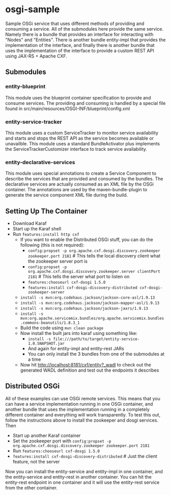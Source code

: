osgi-sample
===========

Sample OSGi service that uses different methods of providing and consuming a service.
All of the submodules here provide the same service. Namely there is a bundle that
provides an interface for interacting with "Nodes" and "Entities". There is another
bundle entity-impl that provides the implementation of the interface, and finally
there is another bundle that uses the implementation of the interface to provide
a custom REST API using JAX-RS + Apache CXF.

## Submodules

### entity-blueprint

This module uses the blueprint container specification to provide and consume services.
The providing and consuming is handled by a special file found in
src/main/resources/OSGI-INF/blueprint/config.xml

### entity-service-tracker

This module uses a custom ServiceTracker to monitor service availability and starts and
stops the REST API as the service becomes available or unavailble. This module uses
a standard BundleActivator plus implements the ServiceTrackerCustomizer interface to
track service availability.

### entity-declarative-services

This module uses special annotations to create a Service Component to describe the services
that are provided and consumed by the bundles. The declarative services are actually consumed
as an XML file by the OSGi container. The annotations are used by the maven-bundle-plugin
to generate the service component XML file during the build.

## Setting Up The Container

* Download Karaf
* Start up the Karaf shell
* Run `features:install http cxf`
  * If you want to enable the Distributed OSGi stuff, you can do the following (this is not required):
      * `config:propset -p org.apache.cxf.dosgi.discovery.zookeeper zookeeper.port 2181` # This tells the local discovery client what the zookeeper server port is
      * `config:propset -p org.apache.cxf.dosgi.discovery.zookeeper.server clientPort 2181` # This tells the server what port to listen on
      * `features:chooseurl cxf-dosgi 1.5.0`
      * `features:install cxf-dosgi-discovery-distributed cxf-dosgi-zookeeper-server`
  * `install -s mvn:org.codehaus.jackson/jackson-core-asl/1.9.13`
  * `install -s mvn:org.codehaus.jackson/jackson-mapper-asl/1.9.13`
  * `install -s mvn:org.codehaus.jackson/jackson-jaxrs/1.9.13`
  * `install -s mvn:org.apache.servicemix.bundles/org.apache.servicemix.bundles.commons-beanutils/1.8.3_1`
  * Build the code using `mvn clean package`
  * Now install the built jars into karaf using something like:
      * `install -s file:///path/to/target/entity-service-1.0.SNAPSHOT.jar`
      * And again for entity-impl and entity-rest JARs
      * You can only install the 3 bundles from one of the submodules at a time
  * Now hit [http://localhost:8181/cxf/entity?_wadl](http://localhost:8181/cxf/entity?_wadl) to check out the generated WADL definition and test out the endpoints it describes

## Distributed OSGi

All of these examples can use OSGi remote services. This means that you can have a service implementation
running in one OSGi container, and another bundle that uses the implementation running in a completely
different container and everything will work transparently. To test this out, follow the instructions
above to install the zookeeper and dosgi services. Then

* Start up another Karaf container
* Set the zookeeper port with `config:propset -p org.apache.cxf.dosgi.discovery.zookeeper zookeeper.port 2181`
* Run `features:chooseurl cxf-dosgi 1.5.0`
* `features:install cxf-dosgi-discovery-distributed` # Just the client feature, not the server

Now you can install the entity-service and entity-impl in one container, and the entity-service and
entity-rest in another container. You can hit the entity-rest endpoint in one container and it
will use the entity-rest service from the other container.
